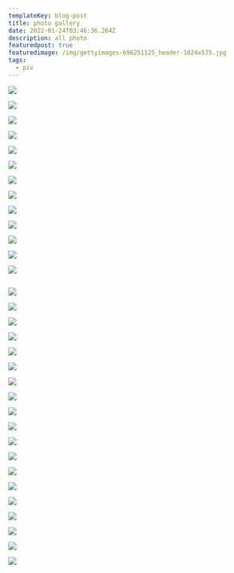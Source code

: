 ```yaml
---
templateKey: blog-post
title: photo gallery
date: 2022-01-24T03:46:36.264Z
description: all photo
featuredpost: true
featuredimage: /img/gettyimages-696251125_header-1024x575.jpg
tags:
  - piv
---
```

![](/img/aloe-vera-plant-1522874831.jpg)

![](/img/_cut_1597403168176.png)

![](/img/_cut_1597403910027.png)

![](/img/_cut_1598264049630.png)

![](/img/_cut_1598264289677.png)

![](/img/_cut_1598264365471.png)

![](/img/_cut_1598265767069.png)

![](/img/_cut_1598266271889.png)

![](/img/_cut_1598267826666.png)

![](/img/_cut_1598268014574.png)

![](/img/_cut_1598428431244.png)

![](/img/_cut_1598430356863.png)

![](/img/_cut_1598430743578.png)

![]()

![](/img/_cut_1598326701561.png)

![](/img/_cut_1598327864956.png)

![](/img/_cut_1598328716779.png)

![](/img/circulatory_system-removebg-preview.png)

![](/img/respiratory-removebg-preview.png)

![](/img/the-urinary-system-removebg-preview-1-.png)

![](/img/nervous_system-removebg-preview.png)

![](/img/new-adobe-photoshop-image.jpg)

![](/img/nervous-system.jpg)

![](/img/circulatory_system.jpg)

![](/img/the-urinary-system.jpg)

![](/img/respiratory.jpg)

![](/img/1135057226-h-1-.jpg)

![](/img/80480272.jpg)

![](/img/red-blood-cells.jpg)

![](/img/human-shoulder-muscles-777x777.jpg)

![](/img/typical-uterus-1537472938.jpg)

<style>

::-webkit-scrollbar{

width: 10px;

}

::-webkit-scrollbar-track{

border-radius: 5px;

box-shadow: inset 0 0 10px rgba(0,0,0,0.25 green, blue, alpha);

}

::-webkit-scrollbar-thumb {

border-radius: 5px;

background-color: #009578;

}

::-webkit-scrollbar-thumb :hover{

background-color: #6dcdb1;

}

</style>

<!--EndFragment-->

![](/img/aloe-vera-white-pot_sunwand24-ss_edit.jpg)

![](/img/untitled.png)